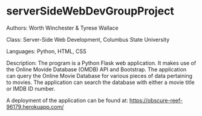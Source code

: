 # serverSideWebDevGroupProject
Authors: Worth Winchester & Tyrese Wallace

Class: Server-Side Web Development, Columbus State University

Languages: Python, HTML, CSS

Description: The program is a Python Flask web application.
It makes use of the Online Movide Database (OMDB) API and Bootstrap.
The application can query the Online Movie Database for various pieces of data pertaining to movies.
The application can search the database with either a movie title or IMDB ID number.

A deployment of the application can be found at: https://obscure-reef-96179.herokuapp.com/

